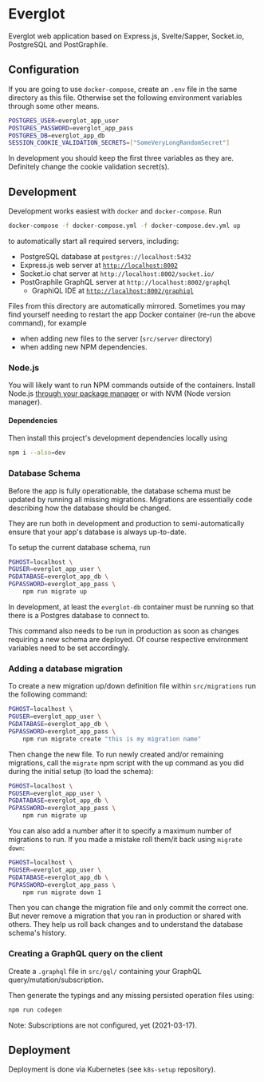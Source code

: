 # Everglot

Everglot web application based on Express.js, Svelte/Sapper, Socket.io, PostgreSQL and PostGraphile.

## Configuration

If you are going to use `docker-compose`, create an `.env` file in the same directory as this file. Otherwise set the following environment variables through some other means.

```bash
POSTGRES_USER=everglot_app_user
POSTGRES_PASSWORD=everglot_app_pass
POSTGRES_DB=everglot_app_db
SESSION_COOKIE_VALIDATION_SECRETS=["SomeVeryLongRandomSecret"]
```

In development you should keep the first three variables as they are. Definitely change the cookie validation secret(s).

## Development

Development works easiest with `docker` and `docker-compose`. Run

```bash
docker-compose -f docker-compose.yml -f docker-compose.dev.yml up
```

to automatically start all required servers, including:

-   PostgreSQL database at `postgres://localhost:5432`
-   Express.js web server at [`http://localhost:8002`](http://localhost:8002)
-   Socket.io chat server at `http://localhost:8002/socket.io/`
-   PostGraphile GraphQL server at `http://localhost:8002/graphql`
    -   GraphiQL IDE at [`http://localhost:8002/graphiql`](http://localhost:8002/graphiql)

Files from this directory are automatically mirrored. Sometimes you may find yourself needing to restart the app Docker container (re-run the above command), for example

-   when adding new files to the server (`src/server` directory)
-   when adding new NPM dependencies.

### Node.js

You will likely want to run NPM commands outside of the containers. Install Node.js [through your package manager](https://nodejs.org/en/download/package-manager/) or with NVM (Node version manager).

#### Dependencies

Then install this project's development dependencies locally using

```bash
npm i --also=dev
```

### Database Schema

Before the app is fully operationable, the database schema must be updated by running all missing migrations. Migrations are essentially code describing how the database should be changed.

They are run both in development and production to semi-automatically ensure that your app's database is always up-to-date.

To setup the current database schema, run

```bash
PGHOST=localhost \
PGUSER=everglot_app_user \
PGDATABASE=everglot_app_db \
PGPASSWORD=everglot_app_pass \
    npm run migrate up
```

In development, at least the `everglot-db` container must be running so that there is a Postgres database to connect to.

This command also needs to be run in production as soon as changes requiring a new schema are deployed. Of course respective environment variables need to be set accordingly.

### Adding a database migration

To create a new migration up/down definition file within `src/migrations` run the following command:

```bash
PGHOST=localhost \
PGUSER=everglot_app_user \
PGDATABASE=everglot_app_db \
PGPASSWORD=everglot_app_pass \
    npm run migrate create "this is my migration name"
```

Then change the new file. To run newly created and/or remaining migrations, call the `migrate` npm script with the up command as you did during the initial setup (to load the schema):

```bash
PGHOST=localhost \
PGUSER=everglot_app_user \
PGDATABASE=everglot_app_db \
PGPASSWORD=everglot_app_pass \
    npm run migrate up
```

You can also add a number after it to specify a maximum number of migrations to run. If you made a mistake roll them/it back using `migrate down`:

```bash
PGHOST=localhost \
PGUSER=everglot_app_user \
PGDATABASE=everglot_app_db \
PGPASSWORD=everglot_app_pass \
    npm run migrate down 1
```

Then you can change the migration file and only commit the correct one. But never remove a migration that you ran in production or shared with others. They help us roll back changes and to understand the database schema's history.

### Creating a GraphQL query on the client

Create a `.graphql` file in `src/gql/` containing your GraphQL query/mutation/subscription.

Then generate the typings and any missing persisted operation files using:

```bash
npm run codegen
```

Note: Subscriptions are not configured, yet (2021-03-17).

## Deployment

Deployment is done via Kubernetes (see `k8s-setup` repository).
